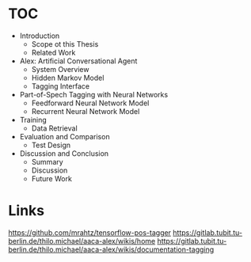 # TOC
- Introduction
	- Scope ot this Thesis
	- Related Work
- Alex: Artificial Conversational Agent
	- System Overview
	- Hidden Markov Model
	- Tagging Interface
- Part-of-Spech Tagging with Neural Networks
	- Feedforward Neural Network Model
	- Recurrent Neural Network Model
- Training
	- Data Retrieval
- Evaluation and Comparison
	- Test Design
- Discussion and Conclusion
	- Summary
	- Discussion
	- Future Work

# Links
https://github.com/mrahtz/tensorflow-pos-tagger
https://gitlab.tubit.tu-berlin.de/thilo.michael/aaca-alex/wikis/home
https://gitlab.tubit.tu-berlin.de/thilo.michael/aaca-alex/wikis/documentation-tagging